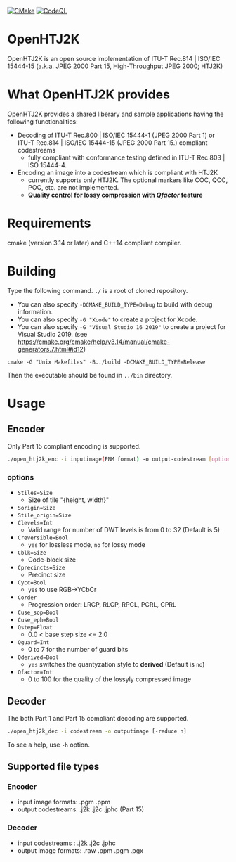 [![CMake](https://github.com/osamu620/OpenHTJ2K/actions/workflows/cmake.yml/badge.svg?branch=main)](https://github.com/osamu620/OpenHTJ2K/actions/workflows/cmake.yml)
[![CodeQL](https://github.com/osamu620/OpenHTJ2K/actions/workflows/codeql-analysis.yml/badge.svg)](https://github.com/osamu620/OpenHTJ2K/actions/workflows/codeql-analysis.yml)
# OpenHTJ2K
OpenHTJ2K is an open source implementation of ITU-T Rec.814 | ISO/IEC 15444-15 (a.k.a. JPEG 2000 Part 15, High-Throughput JPEG 2000; HTJ2K)

# What OpenHTJ2K provides
OpenHTJ2K provides a shared liberary and sample applications having the following functionalities:
- Decoding of ITU-T Rec.800 | ISO/IEC 15444-1 (JPEG 2000 Part 1) or ITU-T Rec.814 | ISO/IEC 15444-15 (JPEG 2000 Part 15.) compliant codestreams
  - fully compliant with conformance testing defined in ITU-T Rec.803 | ISO 15444-4.
- Encoding an image into a codestream which is compliant with HTJ2K
  - currently supports only HTJ2K. The optional markers like COC, QCC, POC, etc. are not implemented.
  - **Quality control for lossy compression with ***Qfactor*** feature** 

# Requirements
cmake (version 3.14 or later) and C++14 compliant compiler.

# Building
Type the following command. `./` is a root of cloned repository.

- You can also specify `-DCMAKE_BUILD_TYPE=Debug` to build with debug information.
- You can also specify `-G "Xcode"` to create a project for Xcode.
- You can also specify `-G "Visual Studio 16 2019"` to create a project for Visual Studio 2019.
(see https://cmake.org/cmake/help/v3.14/manual/cmake-generators.7.html#id12)

```
cmake -G "Unix Makefiles" -B../build -DCMAKE_BUILD_TYPE=Release 
```

Then the executable should be found in `../bin` directory.

# Usage
## Encoder
Only Part 15 compliant encoding is supported.
```bash
./open_htj2k_enc -i inputimage(PNM format) -o output-codestream [options...]
```
### options
- `Stiles=Size`
  - Size of tile "{height, width}"
- `Sorigin=Size`
- `Stile_origin=Size`
- `Clevels=Int`
  - Valid range for number of DWT levels is from 0 to 32 (Default is 5)
- `Creversible=Bool`
  - `yes` for lossless mode, `no` for lossy mode
- `Cblk=Size`
  - Code-block size
- `Cprecincts=Size`
  - Precinct size
- `Cycc=Bool`
  - `yes` to use RGB->YCbCr
- `Corder`
  - Progression order: LRCP, RLCP, RPCL, PCRL, CPRL
- `Cuse_sop=Bool`
- `Cuse_eph=Bool`
- `Qstep=Float`
  - 0.0 < base step size <= 2.0
- `Qguard=Int`
  - 0 to 7 for the number of guard bits 
- `Qderived=Bool`
  - `yes` switches the quantyzation style to **derived** (Default is `no`)
- `Qfactor=Int`
  - 0 to 100 for the quality of the lossyly compressed image

## Decoder
The both Part 1 and Part 15 compliant decoding are supported.
```bash
./open_htj2k_dec -i codestream -o outputimage [-reduce n]
```
To see a help, use `-h` option.

## Supported file types
### Encoder
- input image formats: .pgm .ppm
- output codestreams: .j2k .j2c .jphc (Part 15)
### Decoder
- input codestreams : .j2k .j2c .jphc
- output image formats: .raw .ppm .pgm .pgx
